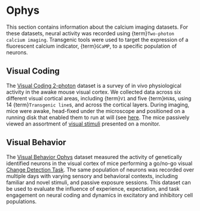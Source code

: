 # Ophys

This section contains information about the calcium imaging datasets. For these datasets,
neural activity was recorded using {term}`Two-photon calcium imaging`. Transgenic tools were
used to target the expression of a fluorescent calcium indicator, {term}`GCaMP`, to a
specific population of neurons. 

## Visual Coding

The [Visual Coding 2-photon](visual-coding/vc2p-background) dataset is a survey of in vivo physiological activity
in the awake mouse visual cortex. We collected data across six different visual cortical
areas, including {term}`V1` and five {term}`HVA`s, using 14 {term}`Transgenic line`s, and
across the cortical layers. During imaging, mice were awake, head-fixed under the microscope
and positioned on a running disk that enabled them to run at will (see [here](/databook/background/experimental-setup). The mice passively viewed an assortment of [visual stimuli](visual-coding/vc2p-stimuli) presented on a monitor. 

## Visual Behavior

The [Visual Behavior Ophys](visual-behavior/VB-Ophys) dataset measured the activity of genetically identified neurons in the visual cortex of mice performing a go/no-go visual [Change Detection Task](change_detection_task). The same population of neurons was recorded over multiple days with varying sensory and behavioral contexts, including familiar and novel stimuli, and passive exposure sessions. This dataset can be used to evaluate the influence of experience, expectation, and task engagement on neural coding and dynamics in excitatory and inhibitory cell populations. 

